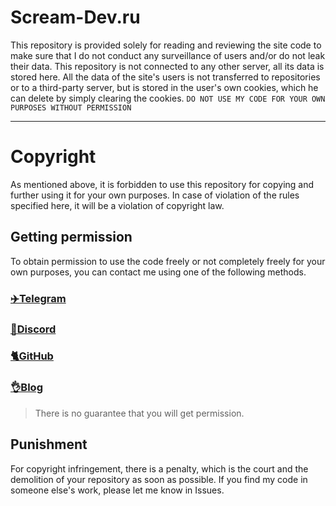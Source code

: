 # Scream-Dev.ru
This repository is provided solely for reading and reviewing the site code to make sure that I do not conduct any surveillance of users and/or do not leak their data. This repository is not connected to any other server, all its data is stored here. All the data of the site's users is not transferred to repositories or to a third-party server, but is stored in the user's own cookies, which he can delete by simply clearing the cookies.
`DO NOT USE MY CODE FOR YOUR OWN PURPOSES WITHOUT PERMISSION`

---------------------------
# Copyright
As mentioned above, it is forbidden to use this repository for copying and further using it for your own purposes. In case of violation of the rules specified here, it will be a violation of copyright law.
## Getting permission
To obtain permission to use the code freely or not completely freely for your own purposes, you can contact me using one of the following methods.
### [✈️Telegram](https://t.me/ScreamDev)
### [🥽Discord](https://scream-dev.ru/links/discord)
### [🐈GitHub](https://github.com/scream-dev/Scream-Dev.ru/pulls)
### [👌Blog](https://t.me/+kotqKn3SoroxN2Iy)
> There is no guarantee that you will get permission.
## Punishment
For copyright infringement, there is a penalty, which is the court and the demolition of your repository as soon as possible. If you find my code in someone else's work, please let me know in Issues.
